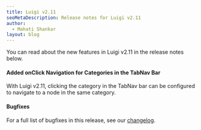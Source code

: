 ```yaml
---
title: Luigi v2.11
seoMetaDescription: Release notes for Luigi v2.11
author:
  - Mahati Shankar
layout: blog
---
```


You can read about the new features in Luigi v2.11 in the release notes below.

<!-- Excerpt -->


#### Added onClick Navigation for Categories in the TabNav Bar

With Luigi v2.11, clicking the category in the TabNav bar can be configured to navigate to a node in the same category.


#### Bugfixes

For a full list of bugfixes in this release, see our [changelog](https://github.com/luigi-project/luigi/blob/main/CHANGELOG.md).